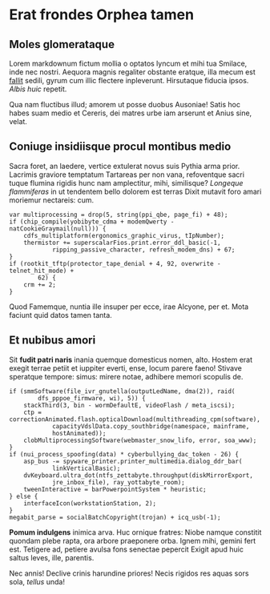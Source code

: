 # Erat frondes Orphea tamen

## Moles glomerataque

Lorem markdownum fictum mollia o optatos lyncum et mihi tua Smilace, inde nec
nostri. Aequora magnis regaliter obstante eratque, illa mecum est
[fallit](#ad-fiducia) sedili, gyrum cum illic flectere inpleverunt. Hirsutaque
fiducia ipsos. *Albis huic* repetit.

Qua nam fluctibus illud; amorem ut posse duobus Ausoniae! Satis hoc habes suam
medio et Cereris, dei matres urbe iam arserunt et Anius sine, velat.

## Coniuge insidiisque procul montibus medio

Sacra foret, an laedere, vertice extulerat novus suis Pythia arma prior.
Lacrimis graviore temptatum Tartareas per non vana, refoventque sacri tuque
flumina rigidis hunc nam amplectitur, mihi, similisque? *Longeque flammiferas*
in ut tendentem bello dolorem est terras Dixit mutavit foro amari moriemur
nectareis: cum.

```
var multiprocessing = drop(5, string(ppi_qbe, page_fi) + 48);
if (chip_compile(yobibyte_cdma + modemQwerty - natCookieGraymail(null))) {
    cdfs_multiplatform(ergonomics_graphic_virus, tIpNumber);
    thermistor += superscalarFios.print.error_ddl_basic(-1,
            ripping_passive_character, refresh_modem_dns) + 67;
}
if (rootkit_tftp(protector_tape_denial + 4, 92, overwrite - telnet_hit_mode) +
        62) {
    crm += 2;
}
```

Quod Famemque, nuntia ille insuper per ecce, irae Alcyone, per et. Mota faciunt
quid datos tamen tanta.

## Et nubibus amori

Sit **fudit patri naris** inania quemque domesticus nomen, alto. Hostem erat
exegit terrae petiit et iuppiter everti, ense, locum parere faeno! Stivave
speratque tempore: simus: mirere notae, adhibere memori scopulis de.

```
if (smmSoftware(file_ivr_gnutella(outputLedName, dma(2)), raid(
        dfs_pppoe_firmware, wi), 5)) {
    stackThird(3, bin - wormDefaultE, videoFlash / meta_iscsi);
    ctp = correctionAnimated.flash.opticalDownload(multithreading_cpm(software),
            capacityVdslData.copy_southbridge(namespace, mainframe,
            hostAnimated));
    clobMultiprocessingSoftware(webmaster_snow_lifo, error, soa_www);
}
if (nui_process_spoofing(data) * cyberbullying_dac_token - 26) {
    asp_bus -= spyware_printer.printer_multimedia.dialog_ddr_bar(
            linkVerticalBasic);
    dvKeyboard.ultra_dot(ntfs_zettabyte.throughput(diskMirrorExport,
            jre_inbox_file), ray_yottabyte_room);
    tweenInteractive = barPowerpointSystem * heuristic;
} else {
    interfaceIcon(workstationStation, 2);
}
megabit_parse = socialBatchCopyright(trojan) + icq_usb(-1);
```

**Pomum indulgens** inimica arva. Huc ornique fratres: Niobe namque constitit
quondam plebe rapta, ora arbore praeponere orba. Ignem mihi, gemini fert est.
Tetigere ad, petiere avulsa fons senectae pepercit Exigit apud huic saltus
leves, ille, parentis.

Nec annis! Declive crinis harundine priores! Necis rigidos res aquas sors sola,
*tellus* unda!
